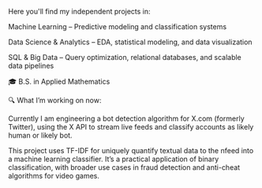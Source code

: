 Here you'll find my independent projects in:

Machine Learning – Predictive modeling and classification systems

Data Science & Analytics – EDA, statistical modeling, and data visualization

SQL & Big Data – Query optimization, relational databases, and scalable data pipelines

🎓 B.S. in Applied Mathematics

🔍 What I’m working on now:

Currently I am engineering a bot detection algorithm for X.com (formerly Twitter), using the X API to stream live feeds and classify accounts as likely human or likely bot.

This project uses TF-IDF for uniquely quantify textual data to the nfeed into a machine learning classifier. It’s a practical application of binary classification, with broader use cases in fraud detection and anti-cheat algorithms for video games.
<!---
gjones01/gjones01 is a ✨ special ✨ repository because its `README.md` (this file) appears on your GitHub profile.
You can click the Preview link to take a look at your changes.
--->
